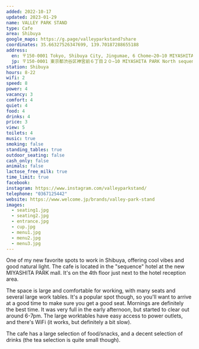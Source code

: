 ```yaml
---
added: 2022-10-17
updated: 2023-01-29
name: VALLEY PARK STAND
type: Cafe
area: Shibuya
google_maps: https://g.page/valleyparkstand?share
coordinates: 35.66327526347699, 139.70187288655188
address:
  en: 〒150-0001 Tokyo, Shibuya City, Jingumae, 6 Chome−20−10 MIYASHITA PARK North sequence MIYASHITA PARK 4F
  jp: 〒150-0001 東京都渋谷区神宮前６丁目２０−10 MIYASHITA PARK North sequence MIYASHITA PARK 4F
station: Shibuya
hours: 8-22
wifi: 2
speed: 8
power: 4
vacancy: 3
comfort: 4
quiet: 4
food: 4
drinks: 4 
price: 3
view: 5
toilets: 4
music: true
smoking: false
standing_tables: true
outdoor_seating: false
cash_only: false
animals: false
lactose_free_milk: true
time_limit: true
facebook: 
instagram: https://www.instagram.com/valleyparkstand/
telephone: "0367125442"
website: https://www.welcome.jp/brands/valley-park-stand
images:
  - seating1.jpg
  - seating2.jpg
  - entrance.jpg
  - cup.jpg
  - menu1.jpg
  - menu2.jpg
  - menu3.jpg
---
```


One of my new favorite spots to work in Shibuya, offering cool vibes and good natural light. The cafe is located in the "sequence" hotel at the new MIYASHITA PARK mall. It's on the 4th floor just next to the hotel reception area.

The space is large and comfortable for working, with many seats and several large work tables. It's a popular spot though, so you'll want to arrive at a good time to make sure you get a good seat. Mornings are definitely the best time. It was very full in the early afternoon, but started to clear out around 6-7pm. The large worktables have easy access to power outlets, and there's WiFi (it works, but definitely a bit slow).

The cafe has a large selection of food/snacks, and a decent selection of drinks (the tea selection is quite small though).
